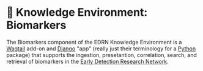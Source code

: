 # 🧫 Knowledge Environment: Biomarkers

The Biomarkers component of the EDRN Knowledge Environment is a [Wagtail](https://wagtail.io/) add-on and [Django](https://www.djangoproject.com/) "app" (really just their terminology for a [Python](https://www.python.org/) package) that supports the ingestion, presetantion, correlation, search, and retrieval of biomarkers in the [Early Detection Research Network](https://edrn.nci.nih.gov/).
